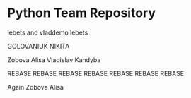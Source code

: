 ﻿# Python Team Repository

lebets and vladdemo
lebets

GOLOVANIUK NIKITA

Zobova Alisa
Vladislav Kandyba

REBASE REBASE REBASE REBASE REBASE REBASE REBASE 

Again Zobova Alisa
